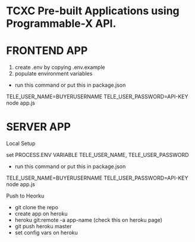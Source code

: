 # TCXC Pre-built Applications using Programmable-X API.



# FRONTEND APP

1. create .env by copying .env.example 
2. populate environment variables


* run this command or put this in package.json

TELE_USER_NAME=BUYERUSERNAME TELE_USER_PASSWORD=API-KEY node app.js




# SERVER APP

Local Setup

  set PROCESS.ENV VARIABLE
    TELE_USER_NAME, TELE_USER_PASSWORD

* run this command or put this in package.json

TELE_USER_NAME=BUYERUSERNAME TELE_USER_PASSWORD=API-KEY node app.js

Push to Heorku


- git clone the repo
- create app on heroku
- heroku git:remote -a app-name (check this on heroku page)
- git push heroku master
- set config vars on heroku
